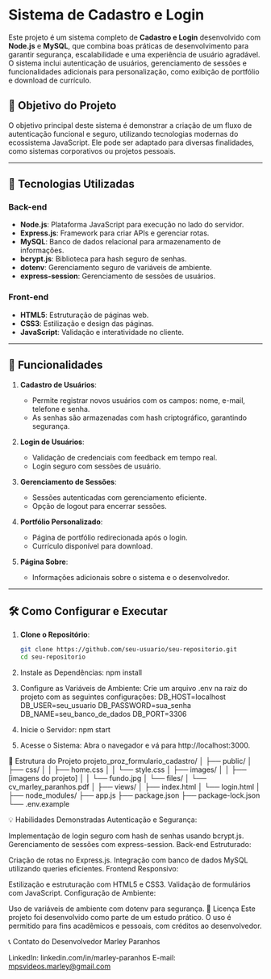 # Sistema de Cadastro e Login

Este projeto é um sistema completo de **Cadastro e Login** desenvolvido com **Node.js** e **MySQL**, que combina boas práticas de desenvolvimento para garantir segurança, escalabilidade e uma experiência de usuário agradável. O sistema inclui autenticação de usuários, gerenciamento de sessões e funcionalidades adicionais para personalização, como exibição de portfólio e download de currículo.

## 🎯 Objetivo do Projeto

O objetivo principal deste sistema é demonstrar a criação de um fluxo de autenticação funcional e seguro, utilizando tecnologias modernas do ecossistema JavaScript. Ele pode ser adaptado para diversas finalidades, como sistemas corporativos ou projetos pessoais.

---

## 🚀 Tecnologias Utilizadas

### **Back-end**
- **Node.js**: Plataforma JavaScript para execução no lado do servidor.
- **Express.js**: Framework para criar APIs e gerenciar rotas.
- **MySQL**: Banco de dados relacional para armazenamento de informações.
- **bcrypt.js**: Biblioteca para hash seguro de senhas.
- **dotenv**: Gerenciamento seguro de variáveis de ambiente.
- **express-session**: Gerenciamento de sessões de usuários.

### **Front-end**
- **HTML5**: Estruturação de páginas web.
- **CSS3**: Estilização e design das páginas.
- **JavaScript**: Validação e interatividade no cliente.

---

## 📑 Funcionalidades

1. **Cadastro de Usuários**:
   - Permite registrar novos usuários com os campos: nome, e-mail, telefone e senha.
   - As senhas são armazenadas com hash criptográfico, garantindo segurança.

2. **Login de Usuários**:
   - Validação de credenciais com feedback em tempo real.
   - Login seguro com sessões de usuário.

3. **Gerenciamento de Sessões**:
   - Sessões autenticadas com gerenciamento eficiente.
   - Opção de logout para encerrar sessões.

4. **Portfólio Personalizado**:
   - Página de portfólio redirecionada após o login.
   - Currículo disponível para download.

5. **Página Sobre**:
   - Informações adicionais sobre o sistema e o desenvolvedor.

---

## 🛠️ Como Configurar e Executar

1. **Clone o Repositório**:
   ```bash
   git clone https://github.com/seu-usuario/seu-repositorio.git
   cd seu-repositorio

2. Instale as Dependências:
npm install

3. Configure as Variáveis de Ambiente: Crie um arquivo .env na raiz do projeto com as seguintes configurações:
DB_HOST=localhost
DB_USER=seu_usuario
DB_PASSWORD=sua_senha
DB_NAME=seu_banco_de_dados
DB_PORT=3306

4. Inicie o Servidor:
npm start

5. Acesse o Sistema: Abra o navegador e vá para http://localhost:3000.

🧩 Estrutura do Projeto
projeto_proz_formulario_cadastro/
│
├── public/
│   ├── css/
│   │   ├── home.css
│   │   └── style.css
│   ├── images/
│   │   ├── [imagens do projeto]
│   │   └── fundo.jpg
│   └── files/
│       └── cv_marley_paranhos.pdf
│
├── views/
│   ├── index.html
│   └── login.html
│
├── node_modules/
├── app.js
├── package.json
├── package-lock.json
└── .env.example

💡 Habilidades Demonstradas
Autenticação e Segurança:

Implementação de login seguro com hash de senhas usando bcrypt.js.
Gerenciamento de sessões com express-session.
Back-end Estruturado:

Criação de rotas no Express.js.
Integração com banco de dados MySQL utilizando queries eficientes.
Frontend Responsivo:

Estilização e estruturação com HTML5 e CSS3.
Validação de formulários com JavaScript.
Configuração de Ambiente:

Uso de variáveis de ambiente com dotenv para segurança.
📂 Licença
Este projeto foi desenvolvido como parte de um estudo prático. O uso é permitido para fins acadêmicos e pessoais, com créditos ao desenvolvedor.

📞 Contato do Desenvolvedor
Marley Paranhos

LinkedIn: linkedin.com/in/marley-paranhos
E-mail: mpsvideos.marley@gmail.com